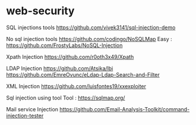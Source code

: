 # web-security

SQL injections tools
https://github.com/vivek3141/sql-injection-demo

No sql injection tools
https://github.com/codingo/NoSQLMap
Easy : https://github.com/FrostyLabs/NoSQL-Injection

Xpath Injection
https://github.com/r0oth3x49/Xpath

LDAP Injection
https://github.com/Atsika/lbi
https://github.com/EmreOvunc/eLdap-Ldap-Search-and-Filter

XML Injection
https://github.com/luisfontes19/xxexploiter

Sql injection using tool
Tool : https://sqlmap.org/

Mail service Injection
https://github.com/Email-Analysis-Toolkit/command-injection-tester



